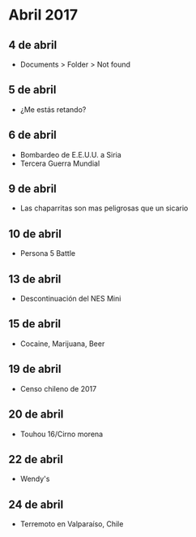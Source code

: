 Abril 2017
===========

## 4 de abril
 - Documents > Folder > Not found
 
## 5 de abril
 - ¿Me estás retando?
 
## 6 de abril
 - Bombardeo de E.E.U.U. a Siria
 - Tercera Guerra Mundial

## 9 de abril
 - Las chaparritas son mas peligrosas que un sicario

## 10 de abril
 - Persona 5 Battle

## 13 de abril
 - Descontinuación del NES Mini

## 15 de abril
 - Cocaine, Marijuana, Beer

## 19 de abril
 - Censo chileno de 2017

## 20 de abril
 - Touhou 16/Cirno morena

## 22 de abril
 - Wendy's

## 24 de abril
 - Terremoto en Valparaíso, Chile
